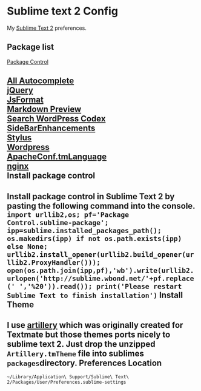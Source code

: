 Sublime text 2 Config
=====================
My [Sublime Text 2](http://www.sublimetext.com/2) preferences.  

Package list
------------
[Package Control](http://wbond.net/sublime_packages/package_control)  

[All Autocomplete](https://github.com/alienhard/SublimeAllAutocomplete)  
[jQuery](https://github.com/SublimeText/jQuery)  
[JsFormat](https://github.com/jdc0589/JsFormat)  
[Markdown Preview](https://github.com/revolunet/sublimetext-markdown-preview)  
[Search WordPress Codex](https://github.com/welovewordpress/SublimeWordPressCodex)  
[SideBarEnhancements](https://github.com/titoBouzout/SideBarEnhancements)  
[Stylus](https://github.com/billymoon/Stylus)  
[Wordpress](https://github.com/purplefish32/sublime-text-2-wordpress)  
[ApacheConf.tmLanguage](https://github.com/colinta/ApacheConf.tmLanguage)  
[nginx](https://github.com/kvs/ST2Nginx)  
Install package control
-----------------------
Install package control in Sublime Text 2 by pasting the following command into the console.  
```import urllib2,os; pf='Package Control.sublime-package'; ipp=sublime.installed_packages_path(); os.makedirs(ipp) if not os.path.exists(ipp) else None; urllib2.install_opener(urllib2.build_opener(urllib2.ProxyHandler())); open(os.path.join(ipp,pf),'wb').write(urllib2.urlopen('http://sublime.wbond.net/'+pf.replace(' ','%20')).read()); print('Please restart Sublime Text to finish installation')```
Install Theme
-------------
I use [artillery](http://blog.benjaminwiederkehr.com/all/downloads/textmate-theme) which was originally created for Textmate but those themes ports nicely to sublime text 2. Just drop the unzipped ```Artillery.tmTheme``` file into sublimes ```packages```directory.
Preferences Location
--------------------
`~/Library/Application\ Support/Sublime\ Text\ 2/Packages/User/Preferences.sublime-settings`